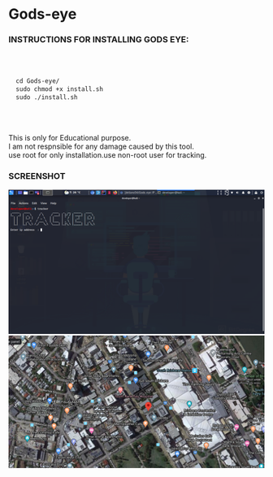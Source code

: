 # Gods-eye

<html>
  <head>
    <h3> INSTRUCTIONS FOR INSTALLING GODS EYE:
    </h2>
  </head>
  <body>   
    </br>
  <pre>
  <code>
  cd Gods-eye/
  sudo chmod +x install.sh
  sudo ./install.sh
  </code>
</pre>
    </br>
  </br>
   This is only for Educational purpose.</br>I am not respnsible for any damage caused by this tool.</br>
  use root for only installation.use non-root user for tracking.
  </br>
  <h3> SCREENSHOT </h3>
  <img src ="/screenshot/Screenshot 2020-06-12 05:49:18.png" alt="img not found"
  </br>
  <img src ="/screenshot/Screenshot 2020-06-12 05:54:53.png" alt="img not found"
    </html>
    
